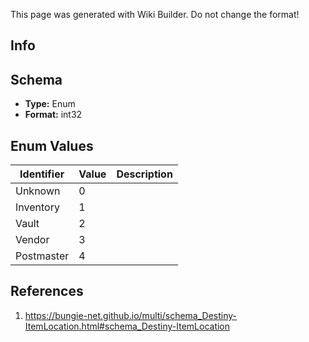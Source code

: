 <span class="wiki-builder">This page was generated with Wiki Builder. Do not change the format!</span>

## Info

## Schema
* **Type:** Enum
* **Format:** int32

## Enum Values
Identifier | Value | Description
---------- | ----- | -----------
Unknown | 0 | 
Inventory | 1 | 
Vault | 2 | 
Vendor | 3 | 
Postmaster | 4 | 

## References
1. https://bungie-net.github.io/multi/schema_Destiny-ItemLocation.html#schema_Destiny-ItemLocation
